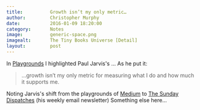 ```yaml
---
title:			Growth isn’t my only metric…
author:			Christopher Murphy
date:			2016-01-09 18:20:00
category: 		Notes
image:			generic-space.png
imagealt:		The Tiny Books Universe [Detail]
layout:			post
---
```



In [Playgrounds][01] I highlighted Paul Jarvis's … As he put it:

> …growth isn’t my only metric for measuring what I do and how much it supports me.

Noting Jarvis's shift from the playgrounds of [Medium](https://medium.pjrvs.com) to [The Sunday Dispatches](https://pjrvs.com/signup/) (his weekly email newsletter) Something else here…


[01]: http://tinybooks.github.io/journal/playgrounds/ "Playgrounds"


<!--

Categories:

	Notes
	Essays
	A Dozen Questions…
	Advice
	Required Reading
	Tiny Books

-->